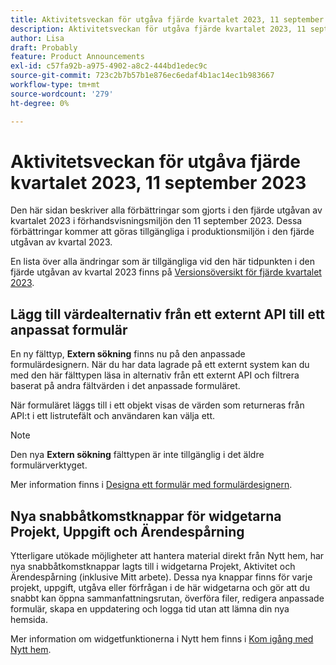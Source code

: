 ```yaml
---
title: Aktivitetsveckan för utgåva fjärde kvartalet 2023, 11 september 2023
description: Aktivitetsveckan för utgåva fjärde kvartalet 2023, 11 september 2023
author: Lisa
draft: Probably
feature: Product Announcements
exl-id: c57fa92b-a975-4902-a8c2-444bd1edec9c
source-git-commit: 723c2b7b57b1e876ec6edaf4b1ac14ec1b983667
workflow-type: tm+mt
source-wordcount: '279'
ht-degree: 0%

---
```


# Aktivitetsveckan för utgåva fjärde kvartalet 2023, 11 september 2023

Den här sidan beskriver alla förbättringar som gjorts i den fjärde utgåvan av kvartalet 2023 i förhandsvisningsmiljön den 11 september 2023. Dessa förbättringar kommer att göras tillgängliga i produktionsmiljön i den fjärde utgåvan av kvartal 2023.

En lista över alla ändringar som är tillgängliga vid den här tidpunkten i den fjärde utgåvan av kvartal 2023 finns på [Versionsöversikt för fjärde kvartalet 2023](/help/quicksilver/product-announcements/product-releases/23-q4-release-activity/23-q4-release-overview.md).

## Lägg till värdealternativ från ett externt API till ett anpassat formulär

En ny fälttyp, **Extern sökning** finns nu på den anpassade formulärdesignern. När du har data lagrade på ett externt system kan du med den här fälttypen läsa in alternativ från ett externt API och filtrera baserat på andra fältvärden i det anpassade formuläret.

När formuläret läggs till i ett objekt visas de värden som returneras från API:t i ett listrutefält och användaren kan välja ett.

>[!NOTE]
>
>Den nya **Extern sökning** fälttypen är inte tillgänglig i det äldre formulärverktyget.

Mer information finns i [Designa ett formulär med formulärdesignern](/help/quicksilver/administration-and-setup/customize-workfront/create-manage-custom-forms/form-designer/design-a-form/design-a-form.md).

## Nya snabbåtkomstknappar för widgetarna Projekt, Uppgift och Ärendespårning

Ytterligare utökade möjligheter att hantera material direkt från Nytt hem, har nya snabbåtkomstknappar lagts till i widgetarna Projekt, Aktivitet och Ärendespårning (inklusive Mitt arbete). Dessa nya knappar finns för varje projekt, uppgift, utgåva eller förfrågan i de här widgetarna och gör att du snabbt kan öppna sammanfattningsrutan, överföra filer, redigera anpassade formulär, skapa en uppdatering och logga tid utan att lämna din nya hemsida.

Mer information om widgetfunktionerna i Nytt hem finns i [Kom igång med Nytt hem](/help/quicksilver/workfront-basics/using-home/new-home/get-started-with-new-home.md).
